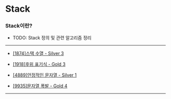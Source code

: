 # Stack

### Stack이란?

  - TODO: Stack 정의 및 관련 알고리즘 정리

---

  - [[1874]스택 수열 - Silver 3](https://github.com/firemancha/Algorithm/tree/main/Baekjoon/Stack/%5B1874%5D%EC%8A%A4%ED%83%9D%20%EC%88%98%EC%97%B4)

  - [[1918]후위 표기식 - Gold 3](https://github.com/firemancha/Algorithm/tree/main/Baekjoon/Stack/[1918]%ED%9B%84%EC%9C%84%20%ED%91%9C%EA%B8%B0%EC%8B%9D)

  - [[4889]안정적인 문자열 - Silver 1](https://github.com/firemancha/Algorithm/tree/main/Baekjoon/Stack/%5B4889%5D%EC%95%88%EC%A0%95%EC%A0%81%EC%9D%B8%20%EB%AC%B8%EC%9E%90%EC%97%B4)

  - [[9935]문자열 폭발 - Gold 4](https://github.com/firemancha/Algorithm/tree/main/Baekjoon/Stack/%5B9935%5D%EB%AC%B8%EC%9E%90%EC%97%B4%20%ED%8F%AD%EB%B0%9C)

---